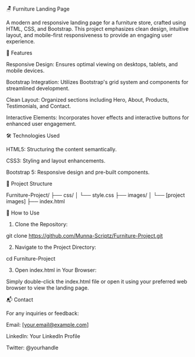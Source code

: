 🪑 Furniture Landing Page

A modern and responsive landing page for a furniture store, crafted using HTML, CSS, and Bootstrap. This project emphasizes clean design, intuitive layout, and mobile-first responsiveness to provide an engaging user experience.


🚀 Features

Responsive Design: Ensures optimal viewing on desktops, tablets, and mobile devices.

Bootstrap Integration: Utilizes Bootstrap's grid system and components for streamlined development.

Clean Layout: Organized sections including Hero, About, Products, Testimonials, and Contact.

Interactive Elements: Incorporates hover effects and interactive buttons for enhanced user engagement.


🛠️ Technologies Used

HTML5: Structuring the content semantically.

CSS3: Styling and layout enhancements.

Bootstrap 5: Responsive design and pre-built components.


📁 Project Structure

Furniture-Project/
├── css/
│   └── style.css
├── images/
│   └── [project images]
├── index.html

📌 How to Use

1. Clone the Repository:

git clone https://github.com/Munna-Scriptz/Furniture-Project.git


2. Navigate to the Project Directory:

cd Furniture-Project


3. Open index.html in Your Browser:

Simply double-click the index.html file or open it using your preferred web browser to view the landing page.


📬 Contact

For any inquiries or feedback:

Email: [your.email@example.com]

LinkedIn: Your LinkedIn Profile

Twitter: @yourhandle



